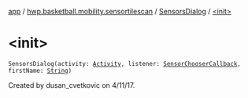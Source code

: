 [app](../../index.md) / [hwp.basketball.mobility.sensortilescan](../index.md) / [SensorsDialog](index.md) / [&lt;init&gt;](.)

# &lt;init&gt;

`SensorsDialog(activity: `[`Activity`](https://developer.android.com/reference/android/app/Activity.html)`, listener: `[`SensorChooserCallback`](-sensor-chooser-callback/index.md)`, firstName: `[`String`](https://kotlinlang.org/api/latest/jvm/stdlib/kotlin/-string/index.html)`)`

Created by dusan_cvetkovic on 4/11/17.


